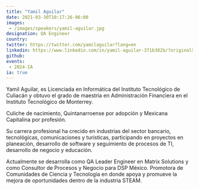 ```yaml
---
title: "Yamil Aguilar"
date: 2021-03-30T10:17:26-06:00
images: 
 - /images/speakers/yamil-aguilar.jpg
designation: QA Engineer
country: 
twitter: https://twitter.com/yamilaguilar?lang=en
linkedin: https://www.linkedin.com/in/yamil-aguilar-371b382b/?originalSubdomain=mx 
github: 
events:
 - 2024-IA
ia: true
---
```


Yamil Aguilar, es Licenciada en Informática del Instituto Tecnológico de Culiacán y obtuvo el grado de maestría en Administración Financiera en el Instituto Tecnológico de Monterrey.

Culiche de nacimiento, Quintanarroense por adopción y Mexicana Capitalina por profesión.

Su carrera profesional ha crecido en industrias del sector bancario, tecnológicas, comunicaciones y turísticas, participando en proyectos en planeación, desarrollo de software y seguimiento de procesos de TI, desarrollo de negocio y educación.

Actualmente se desarrolla como QA Leader Engineer en Matrix Solutions y como Consultor de Procesos y Negocio para DSP México. Promotora de Comunidades de Ciencia y Tecnología en donde apoya y promueve la mejora de oportunidades dentro de la industria STEAM.

